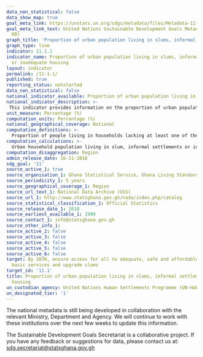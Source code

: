 ```yaml
---
data_non_statistical: false
data_show_map: true
goal_meta_link: https://unstats.un.org/sdgs/metadata/files/Metadata-11-01-01.pdf
goal_meta_link_text: United Nations Sustainable Development Goals Metadata (PDF 93.1
  KB)
graph_title: 'Proportion of urban population living in slums, informal settlements'
graph_type: line
indicator: 11.1.1
indicator_name: Proportion of urban population living in slums, informal settlements
  or inadequate housing
layout: indicator
permalink: /11-1-1/
published: true
reporting_status: notstarted
data_non_statistical: false
national_indicator_available: Proportion of urban population living in slums, informal settlements or inadequate housing 
national_indicator_description: >-
 This indicator provides information on the proportion of urban population living in slums, informal settlements or inadequate. People living in households lacking at least one of the following five housing conditions: access to improved water; access to improved sanitation facilities; sufficient-living area (not overcrowded); durable housing; and security of tenure are considered to be living in a slum.  
unit_measure: Percentage (%)
computation_units: Percentage (%)
national_geographical_coverage: National
computation_definitions: >-
  Proportion of people living in households lacking at least one of the following five housing conditions: access to improved water; access to improved sanitation facilities; sufficient-living area (not overcrowded); durable housing; and security of tenure. The following criteria are used to determine the access to improved water: Piped connection to house or plot, Bottle water (new), Protected spring, Rain water collection, and Protected dug well. Access to improved sanitation: A household is considered to have access to improved sanitation according to the following criteria: Direct connection to public sewer, Direct connection to septic tank, Ventilated improved pit latrine (KVIP), and flush latrine in the dwelling. A dwelling unit is considered to provide a sufficient living area for the household members if there are fewer than four people per habitable room. A house is considered as ‘durable’ if it has a structure permanent and adequate enough to protect its inhabitants from the extremes of climatic conditions (with durable material for Outer wall, roofing and floor). Secure Tenure is the right of all individuals and groups to effective protection by the State against arbitrary unlawful evictions.
computation_calculations: >-
  Urban household population living in slum, informal settlements or inadequate housing divided by total urban population living in households and multiplied by 100
computation_disaggregation: Region
admin_release_date: 16-11-2018
sdg_goal: '11'
source_active_1: true
source_organisation_1: Ghana Statistical Service, Ghana Living Standards Survey, 2017
source_periodicity_1: 5 years 
source_geographical_coverage_1: Region
source_url_text_1: National Data Archive (GSS)
source_url_1: http://www.statsghana.gov.gh/nada/index.php/catalog
source_statistical_classification_1: Official Statistics
source_release_date_1: 2018
source_earliest_available_1: 1999
source_contact_1: info@statsghana.gov.gh
source_other_info_1:
source_active_2: false
source_active_3: false
source_active_4: false
source_active_5: false
source_active_6: false
target: By 2030, ensure access for all to adequate, safe and affordable housing and
  basic services and upgrade slums
target_id: '11.1'
title: Proportion of urban population living in slums, informal settlements or inadequate
  housing
un_custodian_agency: United Nations Human Settlements Programme (UN-Habitat)
un_designated_tier: '1'
---
```

The national metadata is still being developed in collaboration with the relevant Ministry, Department and Agency.  We will continue to work with these institutions over the next few weeks to update this information.

The Sustainable Development Goals Secretariat is a collaborative project. If you have any feedback or suggestions for data, please contact us at: sdg.secretariat@statsghana.gov.gh
